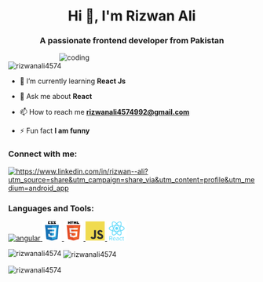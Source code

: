 
<h1 align="center">Hi 👋, I'm Rizwan Ali</h1>
<h3 align="center">A passionate frontend developer from Pakistan</h3>
<img align="right" alt="coding" width=400" src="https://img.freepik.com/free-photo/3d-portrait-people_23-2150793856.jpg?t=st=1715602997~exp=1715606597~hmac=2af6e782857a1e1718cbb863b07e6ca1b2394d9c7901515dc1dd9ee81d89914d&w=740">

<p align="left"> <img src="https://komarev.com/ghpvc/?username=rizwanali4574&label=Profile%20views&color=0e75b6&style=flat" alt="rizwanali4574" /> </p>

- 🌱 I’m currently learning **React Js**

- 💬 Ask me about **React**

- 📫 How to reach me **rizwanali4574992@gmail.com**

- ⚡ Fun fact **I am funny**

<h3 align="left">Connect with me:</h3>
<p align="left">
<a href="https://www.linkedin.com/in/rizwan--ali?utm_source=share&utm_campaign=share_via&utm_content=profile&utm_medium=android_app" target="blank"><img align="center" src="https://raw.githubusercontent.com/rahuldkjain/github-profile-readme-generator/master/src/images/icons/Social/linked-in-alt.svg" alt="https://www.linkedin.com/in/rizwan--ali?utm_source=share&utm_campaign=share_via&utm_content=profile&utm_medium=android_app" height="30" width="40" /></a>
</p>

<h3 align="left">Languages and Tools:</h3>
<p align="left"> <a href="https://angular.io" target="_blank" rel="noreferrer"> <img src="https://angular.io/assets/images/logos/angular/angular.svg" alt="angular" width="40" height="40"/> </a> <a href="https://www.w3schools.com/css/" target="_blank" rel="noreferrer"> <img src="https://raw.githubusercontent.com/devicons/devicon/master/icons/css3/css3-original-wordmark.svg" alt="css3" width="40" height="40"/> </a> <a href="https://www.w3.org/html/" target="_blank" rel="noreferrer"> <img src="https://raw.githubusercontent.com/devicons/devicon/master/icons/html5/html5-original-wordmark.svg" alt="html5" width="40" height="40"/> </a> <a href="https://developer.mozilla.org/en-US/docs/Web/JavaScript" target="_blank" rel="noreferrer"> <img src="https://raw.githubusercontent.com/devicons/devicon/master/icons/javascript/javascript-original.svg" alt="javascript" width="40" height="40"/> </a> <a href="https://reactjs.org/" target="_blank" rel="noreferrer"> <img src="https://raw.githubusercontent.com/devicons/devicon/master/icons/react/react-original-wordmark.svg" alt="react" width="40" height="40"/> </a> </p>

<p><img align="left" src="https://github-readme-stats.vercel.app/api/top-langs?username=rizwanali4574&show_icons=true&locale=en&layout=compact" alt="rizwanali4574" /></p>

<p>&nbsp;<img align="center" src="https://github-readme-stats.vercel.app/api?username=rizwanali4574&show_icons=true&locale=en" alt="rizwanali4574" /></p>

<p><img align="center" src="https://github-readme-streak-stats.herokuapp.com/?user=rizwanali4574&" alt="rizwanali4574" /></p>
